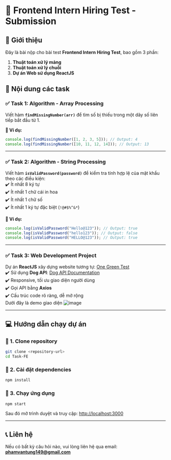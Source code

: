 # 📝 Frontend Intern Hiring Test - Submission  

## 🚀 Giới thiệu  
Đây là bài nộp cho bài test **Frontend Intern Hiring Test**, bao gồm 3 phần:  
1. **Thuật toán xử lý mảng**  
2. **Thuật toán xử lý chuỗi**  
3. **Dự án Web sử dụng ReactJS**  

## 📂 Nội dung các task  

### ✅ Task 1: Algorithm - Array Processing  
Viết hàm **`findMissingNumber(arr)`** để tìm số bị thiếu trong một dãy số liên tiếp bắt đầu từ 1.  

**🔹 Ví dụ:**  
```javascript
console.log(findMissingNumber([1, 2, 3, 5])); // Output: 4
console.log(findMissingNumber([10, 11, 12, 14])); // Output: 13
```

---

### ✅ Task 2: Algorithm - String Processing  
Viết hàm **`isValidPassword(password)`** để kiểm tra tính hợp lệ của mật khẩu theo các điều kiện:  
✔️ Ít nhất 8 ký tự  
✔️ Ít nhất 1 chữ cái in hoa  
✔️ Ít nhất 1 chữ số  
✔️ Ít nhất 1 ký tự đặc biệt (`!@#$%^&*`)  

**🔹 Ví dụ:**  
```javascript
console.log(isValidPassword("Hello@123")); // Output: true
console.log(isValidPassword("hello123")); // Output: false
console.log(isValidPassword("HELLO@123")); // Output: true
```

---

### ✅ Task 3: Web Development Project  
Dự án **ReactJS** xây dựng website tương tự: [One Green Test](https://one-green-test.vercel.app/)  
✔️ Sử dụng **Dog API**: [Dog API Documentation](https://dog.ceo/dog-api/documentation/random)  
✔️ Responsive, tối ưu giao diện người dùng  
✔️ Gọi API bằng **Axios**  
✔️ Cấu trúc code rõ ràng, dễ mở rộng  
Dưới đây là demo giao diện
![image](https://github.com/user-attachments/assets/fd7182da-1d14-4d96-a4df-a4d00849c50f)


---

## 💻 Hướng dẫn chạy dự án  

### 📌 1. Clone repository  
```sh
git clone <repository-url>
cd Task-FE
```

### 📌 2. Cài đặt dependencies  
```sh
npm install
```

### 📌 3. Chạy ứng dụng  
```sh
npm start
```

Sau đó mở trình duyệt và truy cập: [http://localhost:3000](http://localhost:3000)  

---

## 📞 Liên hệ  
Nếu có bất kỳ câu hỏi nào, vui lòng liên hệ qua email: **phamvantung149@gmail.com**  
